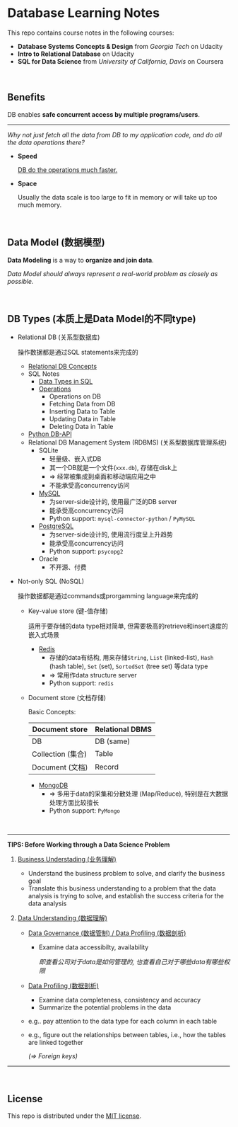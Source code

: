 # Database Learning Notes

This repo contains course notes in the following courses:

* **Database Systems Concepts & Design** from *Georgia Tech* on Udacity
* **Intro to Relational Database** on Udacity
* **SQL for Data Science** from *University of California, Davis* on Coursera

<br>

## Benefits

DB enables **safe concurrent access by multiple programs/users**.

***

*Why not just fetch all the data from DB to my application code, and do all the data operations there?*

* **Speed**

  <u>DB do the operations much faster.</u>

* **Space**

  Usually the data scale is too large to fit in memory or will take up too much memory.

<br>

## Data Model (数据模型)

**Data Modeling** is a way to **organize and join data**.

*Data Model should always represent a real-world problem as closely as possible.*

<br>

## DB Types (本质上是Data Model的不同type)

* Relational DB (关系型数据库)

  操作数据都是通过SQL statements来完成的

  * <a href="https://github.com/Ziang-Lu/Database-Learning-Notes/blob/master/1-Relational%20Database/1-Relational%20DB%20Concepts/Relational%20DB%20Concepts.md">Relational DB Concepts</a>
  * SQL Notes
    * <a href="https://github.com/Ziang-Lu/Database-Learning-Notes/blob/master/1-Relational%20Database/2-SQL%20Notes/1-Data%20Types%20in%20SQL/Data%20Types%20in%20SQL.md">Data Types in SQL</a>
    * <a href="https://github.com/Ziang-Lu/Database-Learning-Notes/blob/master/1-Relational%20Database/2-SQL%20Notes/2-Operations/Operations.md">Operations</a>
      * Operations on DB
      * Fetching Data from DB
      * Inserting Data to Table
      * Updating Data in Table
      * Deleting Data in Table
  * <a href="https://github.com/Ziang-Lu/Database-Learning-Notes/blob/master/1-Relational%20Database/3-Python%20DB-API/Python%20DB-API.md">Python DB-API</a>
  * Relational DB Management System (RDBMS) (关系型数据库管理系统)
    * SQLite
      * 轻量级、嵌入式DB
      * 其一个DB就是一个文件(`xxx.db`), 存储在disk上
      * => 经常被集成到桌面和移动端应用之中
      * 不能承受高concurrency访问
    * <a href="https://github.com/Ziang-Lu/Database-Learning-Notes/blob/master/2-MySQL/MySQL.md">MySQL</a>
      * 为server-side设计的, 使用最广泛的DB server
      * 能承受高concurrency访问
      * Python support: `mysql-connector-python` / `PyMySQL`
    * <a href="https://github.com/Ziang-Lu/Database-Learning-Notes/blob/master/3-PostgreSQL/PostgreSQL.md">PostgreSQL</a>
      * 为server-side设计的, 使用流行度呈上升趋势
      * 能承受高concurrency访问
      * Python support: `psycopg2`
    * Oracle
      * 不开源、付费
  
* Not-only SQL (NoSQL)

  操作数据都是通过commands或prorgamming language来完成的

  * Key-value store (键-值存储)

    适用于要存储的data type相对简单, 但需要极高的retrieve和insert速度的嵌入式场景

    * <a href="https://github.com/Ziang-Lu/Database-Learning-Notes/blob/master/4-Redis/Redis-Basics.md">Redis</a>
      * 存储的data有结构, 用来存储`String`, `List` (linked-list), `Hash` (hash table), `Set` (set), `SortedSet` (tree set) 等data type
      * => 常用作data structure server
      * Python support: `redis`

  * Document store (文档存储)

    Basic Concepts:

    | Document store    | Relational DBMS |
    | ----------------- | --------------- |
    | DB                | DB (same)       |
    | Collection (集合) | Table           |
    | Document (文档)   | Record          |

    * <a href="https://github.com/Ziang-Lu/Database-Learning-Notes/blob/master/5-MongoDB/MongoDB.md">MongoDB</a>
      * => 多用于data的采集和分散处理 (Map/Reduce), 特别是在大数据处理方面比较擅长
      * Python support: `PyMongo`

<br>

***

**TIPS: Before Working through a Data Science Problem**

1. <u>Business Understading (业务理解)</u>

   - Understand the business problem to solve, and clarify the business goal
   - Translate this business understanding to a problem that the data analysis is trying to solve, and establish the success criteria for the data analysis

2. <u>Data Understanding (数据理解)</u>

   * <u>Data Governance (数据管制) / Data Profiling (数据剖析)</u>

     * Examine data accessibilty, availability

       *即查看公司对于data是如何管理的, 也查看自己对于哪些data有哪些权限*

   * <u>Data Profiling (数据剖析)</u>

     * Examine data completeness, consistency and accuracy
     * Summarize the potential problems in the data

   * e.g.. pay attention to the data type for each column in each table

   * e.g., figure out the relationships between tables, i.e., how the tables are linked together

     *(=> Foreign keys)*

***

<br>

## License

This repo is distributed under the <a href="https://github.com/Ziang-Lu/Database-Learning-Notes/blob/master/LICENSE">MIT license</a>.
